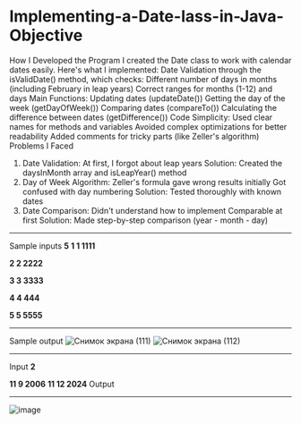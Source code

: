 # Implementing-a-Date-lass-in-Java-Objective
How I Developed the Program
I created the Date class to work with calendar dates easily. Here's what I implemented:
Date Validation through the isValidDate() method, which checks:
Different number of days in months (including February in leap years)
Correct ranges for months (1-12) and days
Main Functions:
Updating dates (updateDate())
Getting the day of the week (getDayOfWeek())
Comparing dates (compareTo())
Calculating the difference between dates (getDifference())
Code Simplicity:
Used clear names for methods and variables
Avoided complex optimizations for better readability
Added comments for tricky parts (like Zeller's algorithm)
Problems I Faced
1) Date Validation:
At first, I forgot about leap years
Solution: Created the daysInMonth array and isLeapYear() method
2) Day of Week Algorithm:
Zeller's formula gave wrong results initially
Got confused with day numbering
Solution: Tested thoroughly with known dates
3) Date Comparison:
Didn't understand how to implement Comparable at first
Solution: Made step-by-step comparison (year - month - day)
_____
Sample inputs
**5**
**1 1 1111**

**2 2 2222**

**3 3 3333**

**4 4 444**

**5 5 5555**
________
Sample output
![Снимок экрана (111)](https://github.com/user-attachments/assets/d074b690-c0f1-4844-ae6c-94525294499d)
![Снимок экрана (112)](https://github.com/user-attachments/assets/78194ac1-7194-4f2e-b7ea-1b7591028d4f)

_________
Input
**2**

**11 9 2006**
**11 12 2024**
Output
____
![image](https://github.com/user-attachments/assets/d81bb50f-0d1f-46e4-a5db-c5f84160530f)


